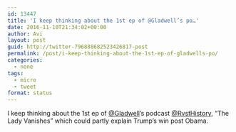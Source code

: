 ```yaml
---
id: 13447
title: 'I keep thinking about the 1st ep of @Gladwell’s po…'
date: 2016-11-10T21:34:02+00:00
author: Avi
layout: post
guid: http://twitter-796888682523426817-post
permalink: /post/i-keep-thinking-about-the-1st-ep-of-gladwells-po/
categories:
  - none
tags:
  - micro
  - tweet
format: status
---
```

I keep thinking about the 1st ep of [@Gladwell](http://twitter.com/Gladwell)’s podcast [@RvstHistory](http://twitter.com/RvstHistory), “The Lady Vanishes” which could partly explain Trump’s win post Obama.